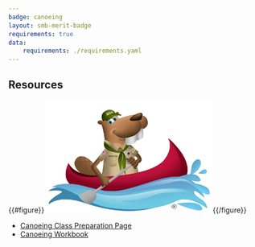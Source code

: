 ```yaml
---
badge: canoeing
layout: smb-merit-badge
requirements: true
data:
    requirements: ./requirements.yaml
---
```


## Resources

{{#figure}}<img src="canoeing-bucky.jpg" class="W(100%)" />{{/figure}}
* [Canoeing Class Preparation Page](canoeing-cpp.pdf)
* [Canoeing Workbook](canoeing-workbook.pdf)
